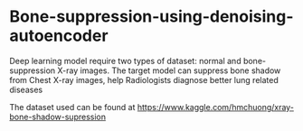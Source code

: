 # Bone-suppression-using-denoising-autoencoder
 Deep learning model require two types of dataset: normal and bone-suppression X-ray images. The target model can suppress bone shadow from Chest X-ray images, help Radiologists diagnose better lung related diseases
 
 The dataset used can be found at https://www.kaggle.com/hmchuong/xray-bone-shadow-supression
